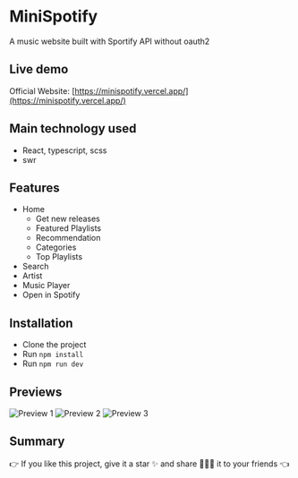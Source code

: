 # MiniSpotify

A music website built with Sportify API without oauth2

## Live demo

Official Website: [https://minispotify.vercel.app/](https://minispotify.vercel.app/)

## Main technology used

- React, typescript, scss
- swr

## Features

- Home
  - Get new releases
  - Featured Playlists
  - Recommendation
  - Categories
  - Top Playlists
- Search
- Artist
- Music Player
- Open in Spotify

## Installation

- Clone the project
- Run `npm install`
- Run `npm run dev`

## Previews

![Preview 1](https://i.ibb.co/Z1TKMrL/preview1.png)
![Preview 2](https://i.ibb.co/y5q0fjP/preview2.png)
![Preview 3](https://i.ibb.co/zNRgQ8y/preview3.png)

## Summary

👉 If you like this project, give it a star ✨ and share 👨🏻‍💻 it to your friends 👈
